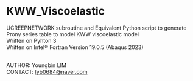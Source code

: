# KWW_Viscoelastic
UCREEPNETWORK subroutine and Equivalent Python script to generate Prony series table to model KWW viscoelastic model <br>
Written on Pyhton 3 <br> 
Written on Intel® Fortran Version 19.0.5 (Abaqus 2023) <br><br>

AUTHOR: Youngbin LIM<br>
CONTACT: lyb0684@naver.com

